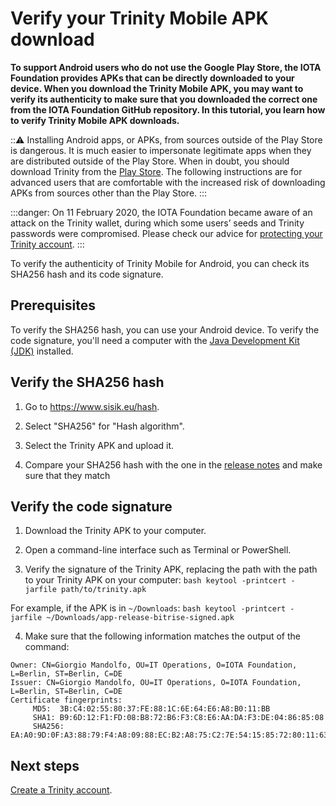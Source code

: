 # Verify your Trinity Mobile APK download

**To support Android users who do not use the Google Play Store, the IOTA Foundation provides APKs that can be directly downloaded to your device. When you download the Trinity Mobile APK, you may want to verify its authenticity to make sure that you downloaded the correct one from the IOTA Foundation GitHub repository. In this tutorial, you learn how to verify Trinity Mobile APK downloads.**

:::warning:
Installing Android apps, or APKs, from sources outside of the Play Store is dangerous. It is much easier to impersonate legitimate apps when they are distributed outside of the Play Store. When in doubt, you should download Trinity from the [Play Store](https://play.google.com/store/apps/details?id=com.iota.trinity). The following instructions are for advanced users that are comfortable with the increased risk of downloading APKs from sources other than the Play Store.
:::

:::danger:
On 11 February 2020, the IOTA Foundation became aware of an attack on the Trinity wallet, during which some users’ seeds and Trinity passwords were compromised. Please check our advice for [protecting your Trinity account](../how-to-guides/protect-trinity-account.md).
:::

To verify the authenticity of Trinity Mobile for Android, you can check its SHA256 hash and its code signature.

## Prerequisites
To verify the SHA256 hash, you can use your Android device.
To verify the code signature, you'll need a computer with the [Java Development Kit (JDK)](https://www.oracle.com/java/technologies/javase-downloads.html) installed.

## Verify the SHA256 hash

1. Go to https://www.sisik.eu/hash.

2. Select "SHA256" for "Hash algorithm".

3. Select the Trinity APK and upload it.

4. Compare your SHA256 hash with the one in the [release notes](https://github.com/iotaledger/trinity-wallet/releases) and make sure that they match

## Verify the code signature

1. Download the Trinity APK to your computer.

2. Open a command-line interface such as Terminal or PowerShell.

3. Verify the signature of the Trinity APK, replacing the path with the path to your Trinity APK on your computer:
		```bash
		keytool -printcert -jarfile path/to/trinity.apk
		```

For example, if the APK is in `~/Downloads`:
		```bash
		keytool -printcert -jarfile ~/Downloads/app-release-bitrise-signed.apk
		```

4. Make sure that the following information matches the output of the command:

```
Owner: CN=Giorgio Mandolfo, OU=IT Operations, O=IOTA Foundation, L=Berlin, ST=Berlin, C=DE
Issuer: CN=Giorgio Mandolfo, OU=IT Operations, O=IOTA Foundation, L=Berlin, ST=Berlin, C=DE
Certificate fingerprints:
	 MD5:  3B:C4:02:55:80:37:FE:88:1C:6E:64:E6:A8:B0:11:BB
	 SHA1: B9:6D:12:F1:FD:08:B8:72:B6:F3:C8:E6:AA:DA:F3:DE:04:86:85:08
	 SHA256: EA:A0:9D:0F:A3:88:79:F4:A8:09:88:EC:B2:A8:75:C2:7E:54:15:85:72:80:11:63:A5:6B:55:44:DB:67:E6:CD
```

## Next steps

[Create a Trinity account](../how-to-guides/create-an-account.md).

